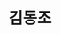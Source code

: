 ---
layout: hubs
key: Q7336146
title: 김동조
name: 김동조
description: 대한민국의 정치인
score: 0.005508303334390292
degree: 5
---